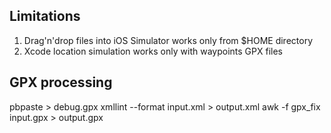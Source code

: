 
## Limitations

1. Drag'n'drop files into iOS Simulator works only from $HOME directory
1. Xcode location simulation works only with waypoints GPX files

## GPX processing

pbpaste > debug.gpx
xmllint --format input.xml > output.xml
awk -f gpx_fix input.gpx > output.gpx
